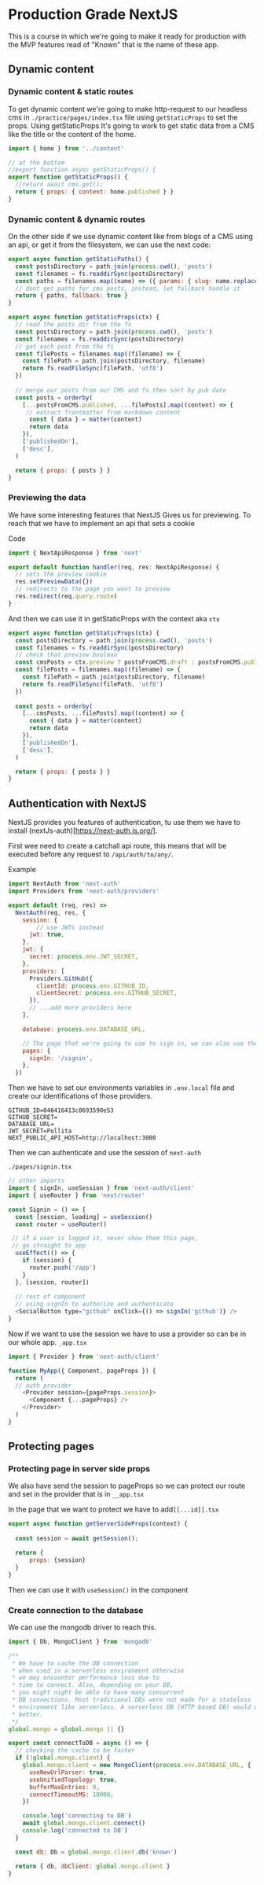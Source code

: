 # Production Grade NextJS

This is a course in which we're going to make it ready for production with the MVP features read of "Known" that is the name of these app.

## Dynamic content

### Dynamic content & static routes

To get dynamic content we're going to make http-request to our headless cms in `./practice/pages/index.tsx` file using `getStaticProps` to set the props. Using getStaticProps It's going to work to get static data from a CMS like the title or the content of the home.


```Javascript
import { home } from '../content'

// at the bottom
//export function async getStaticProps() {
export function getStaticProps() {
  //return await cms.get();
  return { props: { content: home.published } }
}
```

### Dynamic content & dynamic routes

On the other side if we use dynamic content like from blogs of a CMS using an api, or get it from the filesystem, we can use the next code:


```JAVASCRIPT
export async function getStaticPaths() {
  const postsDirectory = path.join(process.cwd(), 'posts')
  const filenames = fs.readdirSync(postsDirectory)
  const paths = filenames.map((name) => ({ params: { slug: name.replace('.mdx', '') } }))
  // dont get paths for cms posts, instead, let fallback handle it
  return { paths, fallback: true }
}

export async function getStaticProps(ctx) {
  // read the posts dir from the fs
  const postsDirectory = path.join(process.cwd(), 'posts')
  const filenames = fs.readdirSync(postsDirectory)
  // get each post from the fs
  const filePosts = filenames.map((filename) => {
    const filePath = path.join(postsDirectory, filename)
    return fs.readFileSync(filePath, 'utf8')
  })
  
  // merge our posts from our CMS and fs then sort by pub date
  const posts = orderby(
    [...postsFromCMS.published, ...filePosts].map((content) => {
     // extract frontmatter from markdown content
      const { data } = matter(content)
      return data
    }),
    ['publishedOn'],
    ['desc'],
  )

  return { props: { posts } }
}
```

### Previewing the data

We have some interesting features that NextJS Gives us for previewing. To reach that we have to implement an api that sets a cookie

Code
```javascript
import { NextApiResponse } from 'next'

export default function handler(req, res: NextApiResponse) {
  // sets the preview cookie
  res.setPreviewData({})
  // redirects to the page you want to preview
  res.redirect(req.query.route)
}
```

And then we can use it in getStaticProps with the context aka `ctx`

```javascript
export async function getStaticProps(ctx) {
  const postsDirectory = path.join(process.cwd(), 'posts')
  const filenames = fs.readdirSync(postsDirectory)
  // check that preview boolean
  const cmsPosts = ctx.preview ? postsFromCMS.draft : postsFromCMS.published
  const filePosts = filenames.map((filename) => {
    const filePath = path.join(postsDirectory, filename)
    return fs.readFileSync(filePath, 'utf8')
  })
  
  const posts = orderby(
    [...cmsPosts, ...filePosts].map((content) => {
      const { data } = matter(content)
      return data
    }),
    ['publishedOn'],
    ['desc'],
  )

  return { props: { posts } }
}
```

## Authentication with NextJS

NextJS provides you features of authentication, tu use them we have to install (nextJs-auth)[https://next-auth.js.org/].

First wee need to create a catchall api route, this means that will be executed before any request to `/api/auth/to/any/`.

Example
```javascript
import NextAuth from 'next-auth'
import Providers from 'next-auth/providers'

export default (req, res) =>
  NextAuth(req, res, {
    session: {
        // use JWTs instead
      jwt: true,
    },
    jwt: {
      secret: process.env.JWT_SECRET,
    },
    providers: [
      Providers.GitHub({
        clientId: process.env.GITHUB_ID,
        clientSecret: process.env.GITHUB_SECRET,
      }),
      // ...add more providers here
    ],

    database: process.env.DATABASE_URL,

    // The page that we're going to use to sign in, we can also use the default
    pages: {
      signIn: '/signin',
    },
  })
```

Then we have to set our environments variables in `.env.local` file and create our identifications of those providers.

```
GITHUB_ID=046416413c0693590e53
GITHUB_SECRET=
DATABASE_URL=
JWT_SECRET=Pollita
NEXT_PUBLIC_API_HOST=http://localhost:3000
```

Then we can authenticate and use the session of `next-auth`

`./pages/signin.tsx`

```Javascript
// other imports
import { signIn, useSession } from 'next-auth/client'
import { useRouter } from 'next/router'

const Signin = () => {
  const [session, loading] = useSession()
  const router = useRouter()

 // if a user is logged it, never show them this page,
 // go straight to app
  useEffect(() => {
    if (session) {
      router.push('/app')
    }
  }, [session, router])
  
  // rest of component
  // using signIn to authorize and authenticate
  <SocialButton type="github" onClick={() => signIn('github')} />
}
```

Now if we want to use the session we have to use a provider so can be in our whole app.
`_app.tsx`
```javascript
import { Provider } from 'next-auth/client'

function MyApp({ Component, pageProps }) {
  return (
  // auth provider
    <Provider session={pageProps.session}>
      <Component {...pageProps} />
    </Provider>
  )
}
```

## Protecting pages

### Protecting page in server side props

We also have send the session to pageProps so we can protect our route and set in the provider that is in `__app.tsx`

In the page that we want to protect we have to add`[[...id]].tsx`
```javascript
export async function getServerSideProps(context) {
  
  const session = await getSession();

  return {
      props: {session}
  }
}
```

Then we can use it with `useSession()` in the component

### Create connection to the database

We can use the mongodb driver to reach this.

```javascript
import { Db, MongoClient } from 'mongodb'

/**
 * We have to cache the DB connection
 * when used in a serverless environment otherwise
 * we may encounter performance loss due to
 * time to connect. Also, depending on your DB,
 * you might night be able to have many concurrent
 * DB connections. Most traditional DBs were not made for a stateless
 * environment like serverless. A serverless DB (HTTP based DB) would work
 * better.
 */
global.mongo = global.mongo || {}

export const connectToDB = async () => {
  // checking the cache to be faster
  if (!global.mongo.client) {
    global.mongo.client = new MongoClient(process.env.DATABASE_URL, {
      useNewUrlParser: true,
      useUnifiedTopology: true,
      bufferMaxEntries: 0,
      connectTimeoutMS: 10000,
    })

    console.log('connecting to DB')
    await global.mongo.client.connect()
    console.log('connected to DB')
  }

  const db: Db = global.mongo.client.db('known')

  return { db, dbClient: global.mongo.client }
}
```
